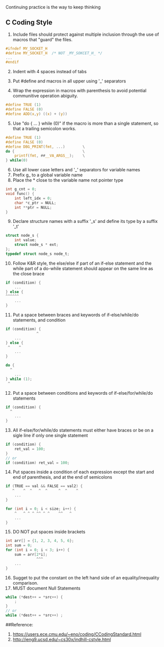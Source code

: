 Continuing practice is the way to keep thinking

## C Coding Style
1. Include files should protect against multiple inclusion through the use of macros that "guard" the files.
``` C
#ifndef MY_SOCKET_H
#define MY_SOCKET_H  /* NOT _MY_SOKCET_H_ */
...
#endif
```
2. Indent with 4 spaces instead of tabs

3. Put #define and macros in all upper using '_' separators
4. Wrap the expression in macros with parenthesis to avoid potential communitive operation abiguity.
``` C
#define TRUE (1)
#define FALSE (0)
#define ADD(x,y) ((x) + (y))
```
5. Use "do { ... } while (0)" if the macro is more than a single statement, so that a trailing semicolon works.
``` C
#define TRUE (1)
#define FALSE (0)
#define DBG_PRINT(fmt, ...)        \
do {                               \
    printf(fmt, ##__VA_ARGS__);    \
} while(0)
```
6. Use all lower case letters and '_' separators for variable names
7. Prefix g_ to a global variable name
8. Place the * close to the variable name not pointer type
``` C
int g_cnt = 0;
void func() {
    int left_idx = 0;
    char *c_ptr = NULL;
    int **ptr = NULL;
}
```
9. Declare structure names with a suffix '_s' and define its type by a suffix '_t'
``` C
struct node_s {
    int value;
    struct node_s * ext;
};
typedef struct node_s node_t;
```

10. Follow K&R style, the else/else if part of an if-else statement and the while part of a do-while statement should appear on the same line as the close brace
``` C
if (condition) {
    ...
} else {
^^^^^^
    ...
}
```
11. Put a space between braces and keywords of if-else/while/do statements, and condition
``` C
if (condition) {
              ^
    ...
} else {
 ^    ^
    ...
}
```
``` C
do {
  ^
    ...
} while (1);
 ^
```
12. Put a space between conditions and keywords of if-else/for/while/do statements
``` C
if (condition) {
  ^
    ...
}
```
13. All if-else/for/while/do statements must either have braces or be on a sigle line if only one single statement
``` C
if (condition) {
    ret_val = 100;
}
// or
if (condition) ret_val = 100;
```
14. Put spaces inside a condition of each expression except the start and end of parenthesis, and at the end of semicolons 
``` C
if (TRUE == val && FALSE == val2) {
   ^    ^  ^   ^  ^     ^  ^    ^
    ...
}
```
``` C
for (int i = 0; i < size; i++) {
    ^   ^ ^ ^ ^^ ^ ^    ^^   ^
    ...
}
```
15. DO NOT put spaces inside brackets
``` C
int arr[] = {1, 2, 3, 4, 5, 6};
int sum = 0;
for (int i = 0; i < 3; i++) {
    sum = arr[2*i];
              ^^^
    ...
}
```
16. Sugget to put the constant on the left hand side of an equality/inequality comparison.
17. MUST document Null Statements
``` C
while (*dest++ = *src++) {
    ;
} 
// or
while (*dest++ = *src++) ;
```


##Reference:
1. https://users.ece.cmu.edu/~eno/coding/CCodingStandard.html
2. http://ieng9.ucsd.edu/~cs30x/indhill-cstyle.html
